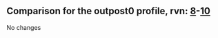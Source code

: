 ## Comparison for the outpost0 profile, rvn: [8](https://github.com/PRO100KatYT/FortniteProfileRevisions/tree/main/profiles/outpost0/8%20outpost0.json)-[10](https://github.com/PRO100KatYT/FortniteProfileRevisions/tree/main/profiles/outpost0/10%20outpost0.json)

No changes
